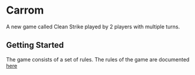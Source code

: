 # Carrom
A new game called Clean Strike played by 2 players with multiple turns.

## Getting Started
The game consists of a set of rules. The rules of the game are documented [here](https://github.com/codesmack/lets-play-carrom/blob/master/src/test/resources/clean-strike-rules.docx)



